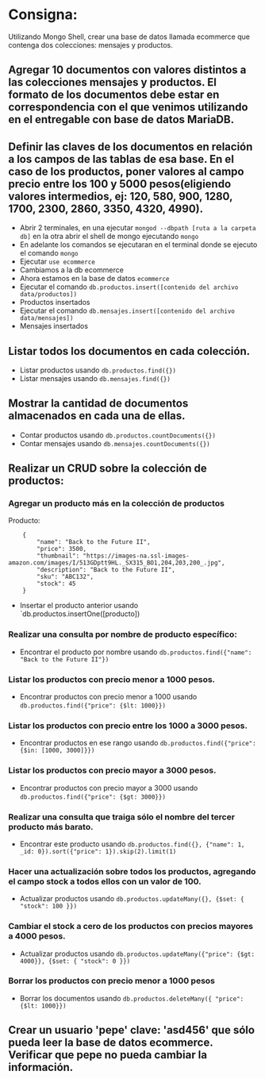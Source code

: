 # Consigna:
Utilizando Mongo Shell, crear una base de datos llamada ecommerce que contenga dos colecciones: mensajes y productos.

## Agregar 10 documentos con valores distintos a las colecciones mensajes y productos. El formato de los documentos debe estar en correspondencia con el que venimos utilizando en el entregable con base de datos MariaDB.

## Definir las claves de los documentos en relación a los campos de las tablas de esa base. En el caso de los productos, poner valores al campo precio entre los 100 y 5000 pesos(eligiendo valores intermedios, ej: 120, 580, 900, 1280, 1700, 2300, 2860, 3350, 4320, 4990).

- Abrir 2 terminales, en una ejecutar `mongod --dbpath [ruta a la carpeta db]` en la otra abrir el shell de mongo ejecutando `mongo`
- En adelante los comandos se ejecutaran en el terminal donde se ejecuto el comando `mongo`
- Ejecutar `use ecommerce`
- Cambiamos a la db ecommerce
- Ahora estamos en la base de datos `ecommerce`
- Ejecutar el comando `db.productos.insert([contenido del archivo data/productos])`
- Productos insertados
- Ejecutar el comando `db.mensajes.insert([contenido del archivo data/mensajes])`
- Mensajes insertados

## Listar todos los documentos en cada colección.

- Listar productos usando `db.productos.find({})`
- Listar mensajes usando `db.mensajes.find({})`

## Mostrar la cantidad de documentos almacenados en cada una de ellas.

- Contar productos usando `db.productos.countDocuments({})`
- Contar mensajes usando `db.mensajes.countDocuments({})`
## Realizar un CRUD sobre la colección de productos:

### Agregar un producto más en la colección de productos

Producto:
```
    {
        "name": "Back to the Future II",
        "price": 3500,
        "thumbnail": "https://images-na.ssl-images-amazon.com/images/I/513GDptt9HL._SX315_BO1,204,203,200_.jpg",
        "description": "Back to the Future II",
        "sku": "ABC132",
        "stock": 45
    }
```
- Insertar el producto anterior usando `db.productos.insertOne([producto])

### Realizar una consulta por nombre de producto específico:

- Encontrar el producto por nombre usando `db.productos.find({"name": "Back to the Future II"})`

### Listar los productos con precio menor a 1000 pesos.

- Encontrar productos con precio menor a 1000 usando `db.productos.find({"price": {$lt: 1000}})`

### Listar los productos con precio entre los 1000 a 3000 pesos.

- Encontrar productos en ese rango usando `db.productos.find({"price": {$in: [1000, 3000]}})`

### Listar los productos con precio mayor a 3000 pesos.

- Encontrar productos con precio mayor a 3000 usando `db.productos.find({"price": {$gt: 3000}})`

### Realizar una consulta que traiga sólo el nombre del tercer producto más barato.

- Encontrar este producto usando `db.productos.find({}, {"name": 1, _id: 0}).sort({"price": 1}).skip(2).limit(1)`

### Hacer una actualización sobre todos los productos, agregando el campo stock a todos ellos con un valor de 100.

- Actualizar productos usando `db.productos.updateMany({}, {$set: { "stock": 100 }})`

### Cambiar el stock a cero de los productos con precios mayores a 4000 pesos.

- Actualizar productos usando `db.productos.updateMany({"price": {$gt: 4000}}, {$set: { "stock": 0 }})`
### Borrar los productos con precio menor a 1000 pesos

- Borrar los documentos usando `db.productos.deleteMany({ "price": {$lt: 1000}})`

## Crear un usuario 'pepe' clave: 'asd456' que sólo pueda leer la base de datos ecommerce. Verificar que pepe no pueda cambiar la información.
